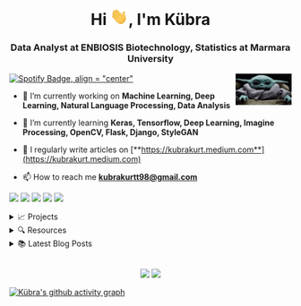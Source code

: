 <h1 align="center"> Hi <img width="32" src="https://raw.githubusercontent.com/fatiiates/fatiiates/main/wave.gif"/>, I'm Kübra 
<h3 align="center"> Data Analyst at ENBIOSIS Biotechnology, Statistics at Marmara University </h3>

<img align="right" src="https://github.com/hargun79/hargun79/blob/master/Assets/hi.gif" style="width: 100px;">

[![Spotify Badge](https://img.shields.io/badge/-Spotify-1db954?style=flat-square&labelColor=1db954&logo=spotify&logoColor=white&link=https://open.spotify.com/user/kubrakurtk?si=N7svsad2RRO2PEHvjkT8bw), align = "center"](https://open.spotify.com/user/kubrakurtk?si=N7svsad2RRO2PEHvjkT8bw)

- 🔭 I’m currently working on **Machine Learning, Deep Learning, Natural Language Processing, Data Analysis**

- 🌱 I’m currently learning **Keras, Tensorflow, Deep Learning, Imagine Processing, OpenCV, Flask, Django, StyleGAN**

- 📝 I regularly write articles on [**https://kubrakurt.medium.com**](https://kubrakurt.medium.com)

- 📫 How to reach me **kubrakurtt98@gmail.com**

[![](https://img.shields.io/badge/medium-%2312100E.svg?&style=for-the-badge&logo=medium&logoColor=white)](https://kubrakurt.medium.com)
[![](https://img.shields.io/badge/Kaggle-%2312100E.svg?&style=for-the-badge&logo=kaggle&logoColor=white)](https://www.kaggle.com/kubrakurt)
[![](https://img.shields.io/badge/linkedin-%230077B5.svg?&style=for-the-badge&logo=linkedin&logoColor=white)](https://www.linkedin.com/in/kubrakurtk/)
[![](https://img.shields.io/badge/twitter-%231DA1F2.svg?&style=for-the-badge&logo=twitter&logoColor=white)](https://twitter.com/kubrakurtk)
[![](https://img.shields.io/badge/instagram-%23E4405F.svg?&style=for-the-badge&logo=instagram&logoColor=white)](https://www.instagram.com/kubrakurtk/)

<details><summary>📈 Projects</summary> 

* [1. Cosine Similarity Algorithm and Book Suggestion Application](https://github.com/kubrakurt/cosine_similarity)
* [2. IRIS Visualization and Classification](https://github.com/kubrakurt/iris_visualization_and_classification)
* [3. LightGBM Model](https://github.com/kubrakurt/lightgbm_model)
* [4. Movie Comments Sentiment Analysis with Python](https://github.com/kubrakurt/turkish_movie_sentiment_analysis)
* [5. Recommendation System](https://github.com/kubrakurt/recommendation_systems)
* [6. Scraping Text from Wikipedia and News Websites with Python](https://github.com/kubrakurt/python_text_scraping)
* [7. Text Preprocessing, WordCloud & Word2Vec Model with Python](https://github.com/kubrakurt/word2vec_model)

</details>

<details><summary>🔍 Resources</summary>

* [1. Data Analysis](https://github.com/kubrakurt/data_analysis_resource)
* [2. Data Visualization](https://github.com/kubrakurt/data_visualization_resource)
* [3. Machine Learning](https://github.com/kubrakurt/machine_learning_resource)
* [4. Natural Language Processing](https://github.com/kubrakurt/natural_language_processing_resource)

</details>

<details><summary>📚 Latest Blog Posts</summary>

* [1. Python ile Film Yorumlarının Duygu Analizi](https://medium.com/deeplab-tech/python-ile-film-yorumlarının-duygu-analizi-250870ee175c)
* [2. Python ile Metin Ön İşleme, WordCloud & Word2Vec Model](https://medium.com/deeplab-tech/python-ile-metin-ön-i̇şleme-wordcloud-word2vec-model-87b3e84abdfd)
* [3. Python ile Vikipedi & Haber Sitelerinden Metin Kazıma](https://medium.com/deeplab-tech/python-ile-vikipedi-haber-sitelerinden-metin-kazıma-7a64f2e0e3a2)
* [4. Python ile Öneri Sistemleri](https://medium.com/kaveai/öneri-sistemleri-recommendation-systems-9c4d981d1750)
* [5. Matematiği ve Python Uygulamasıyla LightGBM](https://medium.com/kaveai/matematiği-ve-python-uygulamasıyla-lightgbm-hafif-gradyan-artırma-makinesi-18d2f12e7870)

</details>

<br/>
<p align="center">
  <img width="48%" src="https://github-readme-stats.vercel.app/api?username=kubrakurt&show_icons=true&theme=tokyonight" />
  <img width="48%" src="https://github-readme-streak-stats.herokuapp.com/?user=kubrakurt&theme=tokyonight" />
  
 [![Kübra's github activity graph](https://activity-graph.herokuapp.com/graph?username=kubrakurt&theme=react-dark)](https://git.io/kubrakurt)
</p>
